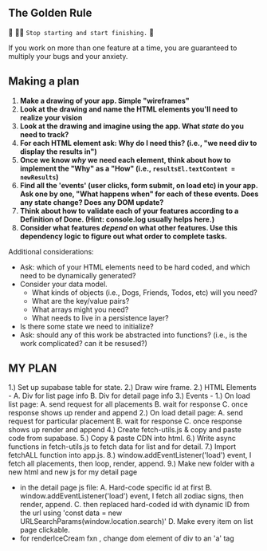 ## The Golden Rule

🦸 🦸‍♂️ `Stop starting and start finishing.` 🏁

If you work on more than one feature at a time, you are guaranteed to multiply your bugs and your anxiety.

## Making a plan

1) **Make a drawing of your app. Simple "wireframes"**
1) **Look at the drawing and name the HTML elements you'll need to realize your vision**
1) **Look at the drawing and imagine using the app. What _state_ do you need to track?**
1) **For each HTML element ask: Why do I need this? (i.e., "we need div to display the results in")**
1) **Once we know _why_ we need each element, think about how to implement the "Why" as a "How" (i.e., `resultsEl.textContent = newResults`)**
1) **Find all the 'events' (user clicks, form submit, on load etc) in your app. Ask one by one, "What happens when" for each of these events. Does any state change? Does any DOM update?**
1) **Think about how to validate each of your features according to a Definition of Done. (Hint: console.log usually helps here.)**
1) **Consider what features _depend_ on what other features. Use this dependency logic to figure out what order to complete tasks.**

Additional considerations:

- Ask: which of your HTML elements need to be hard coded, and which need to be dynamically generated?
- Consider your data model.
  - What kinds of objects (i.e., Dogs, Friends, Todos, etc) will you need?
  - What are the key/value pairs?
  - What arrays might you need?
  - What needs to live in a persistence layer?
- Is there some state we need to initialize?
- Ask: should any of this work be abstracted into functions? (i.e., is the work complicated? can it be resused?)

## MY PLAN

1.) Set up supabase table for state.
2.) Draw wire frame.
2.) HTML Elements -
  A. Div for list page info
  B. Div for detail page info
3.) Events -
  1.) On load list page:
    A. send request for all placements
  B. wait for response
  C. once response shows up render and append
  2.) On load detail page:
    A. send request for particular placement
  B. wait for response
  C. once response shows up render and append
4.) Create fetch-utils.js & copy and paste code from supabase.
5.) Copy & paste CDN into html.
6.) Write async functions in fetch-utils.js to fetch data for list and for detail.
7.) Import fetchALL function into app.js.
8.) window.addEventListener('load') event, I fetch all placements, then loop, render, append.
9.) Make new folder with a new html and new js for my detail page
  - in the detail page js file:
   A. Hard-code specific id at first
   B. window.addEventListener('load') event, I fetch all zodiac signs, then render, append.
   C. then replaced hard-coded id with dynamic ID from the url using 'const data = new URLSearchParams(window.location.search)'
      D. Make every item on list page clickable.
- for renderIceCream fxn , change dom element of div to an 'a' tag
  <!-- - zodiacSignsEl.href = './ice-cream/?id=${iceCream.id}' -->